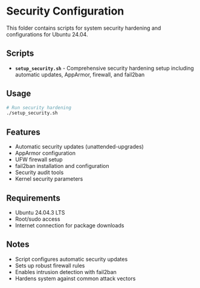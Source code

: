 # Security Configuration

This folder contains scripts for system security hardening and configurations for Ubuntu 24.04.

## Scripts

- **`setup_security.sh`** - Comprehensive security hardening setup including automatic updates, AppArmor, firewall, and fail2ban

## Usage

```bash
# Run security hardening
./setup_security.sh
```

## Features

- Automatic security updates (unattended-upgrades)
- AppArmor configuration
- UFW firewall setup
- fail2ban installation and configuration
- Security audit tools
- Kernel security parameters

## Requirements

- Ubuntu 24.04.3 LTS
- Root/sudo access
- Internet connection for package downloads

## Notes

- Script configures automatic security updates
- Sets up robust firewall rules
- Enables intrusion detection with fail2ban
- Hardens system against common attack vectors
